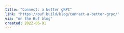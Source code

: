 ```yaml
---
title: "Connect: a better gRPC"
link: "https://buf.build/blog/connect-a-better-grpc/"
via: "on the Buf blog"
created: 2022-06-01
---
```

